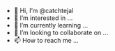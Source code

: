 - 👋 Hi, I’m @catchtejal
- 👀 I’m interested in ...
- 🌱 I’m currently learning ...
- 💞️ I’m looking to collaborate on ...
- 📫 How to reach me ...

<!---
catchtejal/catchtejal is a ✨ special ✨ repository because its `README.md` (this file) appears on your GitHub profile.
You can click the Preview link to take a look at your changes.
--->
